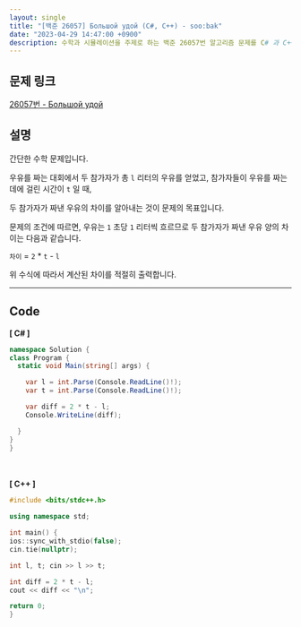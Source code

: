 ```yaml
---
layout: single
title: "[백준 26057] Большой удой (C#, C++) - soo:bak"
date: "2023-04-29 14:47:00 +0900"
description: 수학과 시뮬레이션을 주제로 하는 백준 26057번 알고리즘 문제를 C# 과 C++ 로 풀이 및 해설
---
```


## 문제 링크
  [26057번 - Большой удой](https://www.acmicpc.net/problem/26057)

## 설명
간단한 수학 문제입니다. <br>

우유를 짜는 대회에서 두 참가자가 총 `l` 리터의 우유를 얻었고, 참가자들이 우유를 짜는 데에 걸린 시간이 `t` 일 때, <br>

두 참가자가 짜낸 우유의 차이를 알아내는 것이 문제의 목표입니다. <br>

문제의 조건에 따르면, 우유는 `1` 초당 `1` 리터씩 흐르므로 두 참가자가 짜낸 우유 양의 차이는 다음과 같습니다. <br>

`차이` = `2` * `t` - `l` <br>

위 수식에 따라서 계산된 차이를 적절히 출력합니다. <br>

- - -

## Code
<b>[ C# ] </b>
<br>

  ```c#
namespace Solution {
  class Program {
    static void Main(string[] args) {

      var l = int.Parse(Console.ReadLine()!);
      var t = int.Parse(Console.ReadLine()!);

      var diff = 2 * t - l;
      Console.WriteLine(diff);

    }
  }
}
  ```
<br><br>
<b>[ C++ ] </b>
<br>

  ```c++
#include <bits/stdc++.h>

using namespace std;

int main() {
  ios::sync_with_stdio(false);
  cin.tie(nullptr);

  int l, t; cin >> l >> t;

  int diff = 2 * t - l;
  cout << diff << "\n";

  return 0;
}
  ```
